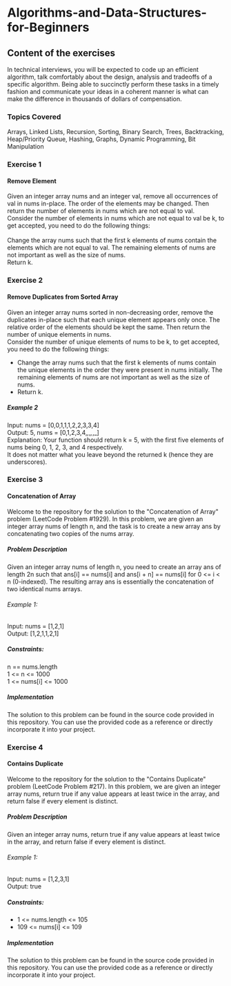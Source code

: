 # Algorithms-and-Data-Structures-for-Beginners

## Content of the exercises
In technical interviews, you will be expected to code up an efficient algorithm, talk comfortably about the design, analysis and tradeoffs of a specific algorithm. Being able to succinctly perform these tasks in a timely fashion and communicate your ideas in a coherent manner is what can make the difference in thousands of dollars of compensation.

### Topics Covered
Arrays,
Linked Lists,
Recursion,
Sorting,
Binary Search,
Trees,
Backtracking,
Heap/Priority Queue,
Hashing,
Graphs,
Dynamic Programming,
Bit Manipulation

### Exercise 1
#### Remove Element
Given an integer array nums and an integer val, remove all occurrences of val in nums in-place. The order of the elements may be changed. Then return the number of elements in nums which are not equal to val.
<br>
Consider the number of elements in nums which are not equal to val be k, to get accepted, you need to do the following things:
<br>
<br>
Change the array nums such that the first k elements of nums contain the elements which are not equal to val. The remaining elements of nums are not important as well as the size of nums.
<br>Return k.

### Exercise 2
#### Remove Duplicates from Sorted Array
Given an integer array nums sorted in non-decreasing order, remove the duplicates in-place such that each unique element appears only once. The relative order of the elements should be kept the same. Then return the number of unique elements in nums.
<br>
Consider the number of unique elements of nums to be k, to get accepted, you need to do the following things:
<br>
- Change the array nums such that the first k elements of nums contain the unique elements in the order they were present in nums initially. The remaining elements of nums are not important as well as the size of nums.
- Return k.

##### Example 2
Input: nums = [0,0,1,1,1,2,2,3,3,4] <br>
Output: 5, nums = [0,1,2,3,4,_,_,_,_,_]<br>
Explanation: Your function should return k = 5, with the first five elements of nums being 0, 1, 2, 3, and 4 respectively.<br>
It does not matter what you leave beyond the returned k (hence they are underscores).

### Exercise 3
#### Concatenation of Array
Welcome to the repository for the solution to the "Concatenation of Array" problem (LeetCode Problem #1929). In this problem, we are given an integer array nums of length n, and the task is to create a new array ans by concatenating two copies of the nums array.<br>

##### Problem Description<br>
Given an integer array nums of length n, you need to create an array ans of length 2n such that ans[i] == nums[i] and ans[i + n] == nums[i] for 0 <= i < n (0-indexed). The resulting array ans is essentially the concatenation of two identical nums arrays.<br>

###### Example 1: <br>
Input: nums = [1,2,1] <br>
Output: [1,2,1,1,2,1] <br>

##### Constraints: <br>
n == nums.length <br>
1 <= n <= 1000<br>
1 <= nums[i] <= 1000<br>
##### Implementation
The solution to this problem can be found in the source code provided in this repository. You can use the provided code as a reference or directly incorporate it into your project.

### Exercise 4
#### Contains Duplicate
Welcome to the repository for the solution to the "Contains Duplicate" problem (LeetCode Problem #217). In this problem, we are given an integer array nums, return true if any value appears at least twice in the array, and return false if every element is distinct.<br>

##### Problem Description<br>
Given an integer array nums, return true if any value appears at least twice in the array, and return false if every element is distinct.<br>

###### Example 1: <br>
Input: nums = [1,2,3,1] <br>
Output: true <br>

##### Constraints: <br>
- 1 <= nums.length <= 105<br>
- 109 <= nums[i] <= 109<br>
##### Implementation
The solution to this problem can be found in the source code provided in this repository. You can use the provided code as a reference or directly incorporate it into your project.


